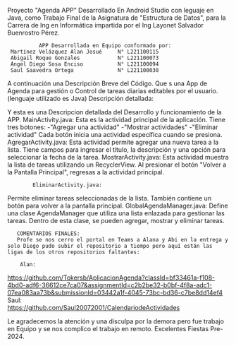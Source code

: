 Proyecto "Agenda APP" Desarrollado En Android Studio  con leguaje en Java, como Trabajo Final de la Asignatura de "Estructura de Datos",
para la Carrera de Ing en Informática impartida por el Ing Layonet Salvador Buenrostro Pérez. 

              APP Desarrollada en Equipo conformado por: 
     Martínez Velázquez Alan Josué     N° L221100115 
     Abigail Roque Gonzales            N° L221100073 
     Ángel Diego Sosa Enciso           N° L221100094 
     Saul Saavedra Ortega              N° L221100030
     
 
 A continuación una Descripción Breve del Código. 
 Que s una App de Agenda para gestión o Control de tareas diarias editables por el usuario. (lenguaje utilizado es Java) Descripción detallada: 
 
 Y esta es una Descripcion detallada del Desarrollo y funcionamiento  de la APP.
             MainActivity.java: 
 Esta es la actividad principal de la aplicación. Tiene tres botones: -"Agregar una actividad" -"Mostrar actividades" -"Eliminar actividad" Cada botón inicia una actividad específica cuando se presiona.
            AgregarActivity.java: 
 Esta actividad permite agregar una nueva tarea a la lista. Tiene campos para ingresar el título, la descripción y una opción para seleccionar la fecha de la tarea. MostrarActivity.java: Esta actividad muestra la lista de tareas utilizando un RecyclerView. Al presionar el botón "Volver a la Pantalla Principal", regresas a la actividad principal. 
           
            EliminarActivity.java: 
Permite eliminar tareas seleccionadas de la lista. También contiene un botón para volver a la pantalla principal. GlobalAgendaManager.java: Define una clase AgendaManager que utiliza una lista enlazada para gestionar las tareas. Dentro de esta clase, se pueden agregar, mostrar y eliminar tareas. 

       COMENTARIOS FINALES: 
       Profe se nos cerro el portal en Teams a Alana y Abi en la entrega y solo Diego pudo subir el repositorio a tiempo pero aquí están las ligas de los otros repositorios faltantes:
        
        Alan:   
  https://github.com/Tokersb/AplicacionAgenda?classId=bf33461a-f108-4bd0-adf6-36612ce7ca07&assignmentId=c2b2be32-b0bf-4f8a-adc1-07ea083aa73b&submissionId=03442a1f-4045-73bc-bd36-c7be8dd14ef4
       Saul:   
  https://github.com/Saul20072001/CalendariodeActividades
  
  Le agradecemos la atención y una disculpa por la demora pero fue trabajo en Equipo y se nos complico el trabajo en remoto. 
  Excelentes Fiestas Pre-2024.
